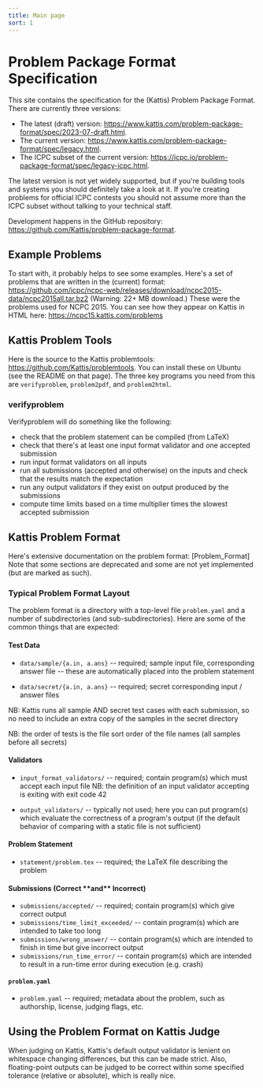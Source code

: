 ```yaml
---
title: Main page
sort: 1
---
```


# Problem Package Format Specification

This site contains the specification for the (Kattis) Problem Package Format.
There are currently three versions:

- The latest (draft) version: <https://www.kattis.com/problem-package-format/spec/2023-07-draft.html>.
- The current version: <https://www.kattis.com/problem-package-format/spec/legacy.html>.
- The ICPC subset of the current version: <https://icpc.io/problem-package-format/spec/legacy-icpc.html>.

The latest version is not yet widely supported, 
but if you're building tools and systems you should definitely take a look at it. 
If you're creating problems for official ICPC contests you should not assume more than the ICPC subset without talking to your technical staff.

Development happens in the GitHub repository: <https://github.com/Kattis/problem-package-format>.

## Example Problems

To start with, it probably helps to see some examples. 
Here's a set of problems that are written in the (current) format: <https://github.com/icpc/ncpc-web/releases/download/ncpc2015-data/ncpc2015all.tar.bz2> (Warning: 22+ MB download.) 
These were the problems used for NCPC 2015. 
You can see how they appear on Kattis in HTML here: <https://ncpc15.kattis.com/problems>

## Kattis Problem Tools

Here is the source to the Kattis problemtools: <https://github.com/Kattis/problemtools>. 
You can install these on Ubuntu (see the README on that page). 
The three key programs you need from this are `verifyproblem`, `problem2pdf`, and `problem2html`.

### verifyproblem

Verifyproblem will do something like the following:

  - check that the problem statement can be compiled (from LaTeX)
  - check that there's at least one input format validator and one
    accepted submission
  - run input format validators on all inputs
  - run all submissions (accepted and otherwise) on the inputs and check
    that the results match the expectation
  - run any output validators if they exist on output produced by the
    submissions
  - compute time limits based on a time multiplier times the slowest
    accepted submission

## Kattis Problem Format

Here's extensive documentation on the problem format:
\[Problem\_Format\] Note that some sections are deprecated and some are
not yet implemented (but are marked as such).

### Typical Problem Format Layout

The problem format is a directory with a top-level file `problem.yaml`
and a number of subdirectories (and sub-subdirectories). Here are some
of the common things that are expected:

#### Test Data

  - `data/sample/{a.in, a.ans}` -- required; sample input file,
    corresponding answer file -- these are automatically placed into the
    problem statement

<!-- end list -->

  - `data/secret/{a.in, a.ans}` -- required; secret corresponding input
    / answer files

NB: Kattis runs all sample AND secret test cases with each submission,
so no need to include an extra copy of the samples in the secret
directory

NB: the order of tests is the file sort order of the file names (all
samples before all secrets)

#### Validators

  - `input_format_validators/` -- required; contain program(s) which
    must accept each input file NB: the definition of an input validator
    accepting is exiting with exit code 42

<!-- end list -->

  - `output_validators/` -- typically not used; here you can put
    program(s) which evaluate the correctness of a program's output (if
    the default behavior of comparing with a static file is not
    sufficient)

#### Problem Statement

  - `statement/problem.tex` -- required; the LaTeX file
    describing the problem

#### Submissions (Correct \*\*and\*\* Incorrect)

  - `submissions/accepted/` -- required; contain program(s) which give
    correct output
  - `submissions/time_limit_exceeded/` -- contain program(s) which are
    intended to take too long
  - `submissions/wrong_answer/` -- contain program(s) which are intended
    to finish in time but give incorrect output
  - `submissions/run_time_error/` -- contain program(s) which are
    intended to result in a run-time error during execution (e.g. crash)

#### `problem.yaml`

  - `problem.yaml` -- required; metadata about the problem, such as
    authorship, license, judging flags, etc.

## Using the Problem Format on Kattis Judge

When judging on Kattis, Kattis's default output validator is lenient on
whitespace changing differences, but this can be made strict. Also,
floating-point outputs can be judged to be correct within some specified
tolerance (relative or absolute), which is really nice.
